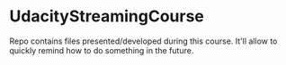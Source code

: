 # UdacityStreamingCourse
Repo contains files presented/developed during this course.
It'll allow to quickly remind how to do something in the future.
